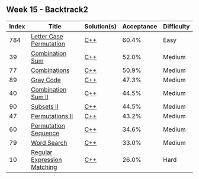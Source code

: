 ## Week 15 - Backtrack2
Index|Title|Solution(s)|Acceptance|Difficulty
-|-|-|-|-
784|[Letter Case Permutation](https://leetcode.com/problems/letter-case-permutation)|[C++](./784.letter-case-permutation.cpp)|60.4%|Easy
39|[Combination Sum](https://leetcode.com/problems/combination-sum)|[C++](./39.combination-sum.cpp)|52.0%|Medium
77|[Combinations](https://leetcode.com/problems/combinations)|[C++](./77.combinations.cpp)|50.9%|Medium
89|[Gray Code](https://leetcode.com/problems/gray-code)|[C++](./89.gray-code.cpp)|47.3%|Medium
40|[Combination Sum II](https://leetcode.com/problems/combination-sum-ii)|[C++](./40.combination-sum-ii.cpp)|44.5%|Medium
90|[Subsets II](https://leetcode.com/problems/subsets-ii)|[C++](./90.subsets-ii.cpp)|44.5%|Medium
47|[Permutations II](https://leetcode.com/problems/permutations-ii)|[C++](./47.permutations-ii.cpp)|43.2%|Medium
60|[Permutation Sequence](https://leetcode.com/problems/permutation-sequence)|[C++](./60.permutation-sequence.cpp)|34.6%|Medium
79|[Word Search](https://leetcode.com/problems/word-search)|[C++](./79.word-search.cpp)|33.0%|Medium
10|[Regular Expression Matching](https://leetcode.com/problems/regular-expression-matching)|[C++](./10.regular-expression-matching.cpp)|26.0%|Hard
